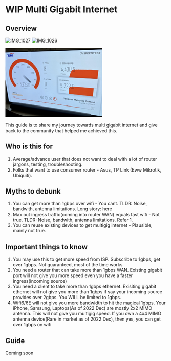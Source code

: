 # WIP Multi Gigabit Internet
## Overview
![IMG_1027](https://user-images.githubusercontent.com/5702935/205217137-ad41a740-e1e6-4dee-b4da-63b8ec47e3b1.jpg)
![IMG_1026](https://user-images.githubusercontent.com/5702935/205217083-de11ff57-7b70-486e-9eff-9b503563afd7.jpg)

[<img src="./img/tm.jpg" width=60% height=60%/>](https://github.com/cbtham/multum/ "Speedtest on TM")

This guide is to share my journey towards multi gigabit internet and give back to the community that helped me achieved this.

## Who is this for
1. Average/advance user that does not want to deal with a lot of router jargons, testing, troubleshooting. 
1. Folks that want to use consumer router - Asus, TP Link (Eww Mikrotik, Ubiquiti).

## Myths to debunk
1. You can get more than 1gbps over wifi - You cant. TLDR: Noise, bandwith, antenna limitations. Long story: here
1. Max out ingress traffic(coming into router WAN) equals fast wifi - Not true. TLDR: Noise, bandwith, antenna limitations. Refer 1.
1. You can reuse existing devices to get multigig internet - Plausible, mainly not true.

## Important things to know
1. You may use this to get more speed from ISP. Subscribe to 1gbps, get over 1gbps. Not guaranteed, most of the time works
1. You need a router that can take more than 1gbps WAN. Existing gigabit port will not give you more speed even you have a faster ingress(incoming source)
1. You need a client to take more than 1gbps ethernet. Exisiting gigabit ethernet will not give you more than 1gbps if say your incoming source provides over 2gbps. You WILL be limited to 1gbps.
1. Wifi6/6E will not give you more bandwidth to hit the magical 1gbps. Your iPhone, Samsung, Laptops(As of 2022 Dec) are mostly 2x2 MIMO antenna. This will not give you multigig speed. If you own a 4x4 MIMO antenna device(Rare in market as of 2022 Dec), then yes, you can get over 1gbps on wifi

## Guide
Coming soon
